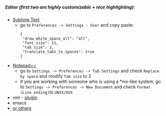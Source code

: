 ##### Editor (first two are highly customizable + nice highlighting):
 
 * [Sublime Text](http://www.sublimetext.com/3)
   * go to `Preferences -> Settings - User` and copy paste:
     ```
     {
      "draw_white_space_all": "all",
      "font_size": 11,  
      "tab_size": 2,
      "translate_tabs_to_spaces": true
     }
     ```
 * [Notepad++](https://notepad-plus-plus.org/)
   * go to `Settings -> Preferences -> Tab Settings` and check `Replace by space` and modify `Tab size` to 2
   * if you are working with someone who is using a *nix-like system, go to `Settings -> Preferences -> New Document` and check `Format (Line ending)`to `UNIX/OSX`
 * vim - [plugin](https://github.com/lukerandall/haskellmode-vim)
 * emacs
 * [or others](https://wiki.haskell.org/IDEs)

